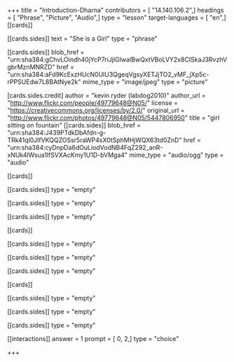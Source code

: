 +++
title = "Introduction-Dharna"
contributors = [ "14.140.106.2",]
headings = [ "Phrase", "Picture", "Audio",]
type = "lesson"
target-languages = [ "en",]
[[cards]]

[[cards.sides]]
text = "She is a Girl"
type = "phrase"

[[cards.sides]]
blob_href = "urn:sha384:gChvLOindh40jYcP7riJjIGIwalBwQxtVBoLVY2x8CISkaJ3RvzhVgbrMznMNRZD"
href = "urn:sha384:aFd9KcExzHUcN0UlU3QgeqVgsyXETJjTO2_vMF_jXp5c-rPPSUEdw7L8BAtNye2k"
mime_type = "image/jpeg"
type = "picture"

[cards.sides.credit]
author = "kevin ryder (labdog2010)"
author_url = "http://www.flickr.com/people/49779648@N05/"
license = "https://creativecommons.org/licenses/by/2.0/"
original_url = "http://www.flickr.com/photos/49779648@N05/5447806950"
title = "girl sitting on fountain"
[[cards.sides]]
blob_href = "urn:sha384:J439PTdkDbAfdn-g-TRk41ql0JlfVKQQZOSsr5raWP4sX0tSphMHjWQX63td0ZnD"
href = "urn:sha384:cyDnpDa6dOuLiodVodNB4FqZ292_anR-xNUk4lWsua1lfSVXAcKmy1U1D-bVMga4"
mime_type = "audio/ogg"
type = "audio"

[[cards]]

[[cards.sides]]
type = "empty"

[[cards.sides]]
type = "empty"

[[cards.sides]]
type = "empty"

[[cards]]

[[cards.sides]]
type = "empty"

[[cards.sides]]
type = "empty"

[[cards.sides]]
type = "empty"

[[cards]]

[[cards.sides]]
type = "empty"

[[cards.sides]]
type = "empty"

[[cards.sides]]
type = "empty"

[[interactions]]
answer = 1
prompt = [ 0, 2,]
type = "choice"

+++
